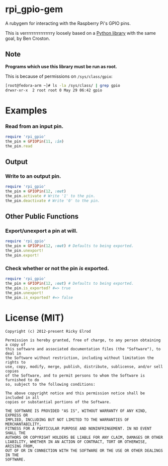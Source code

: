 # rpi_gpio-gem

A rubygem for interacting with the Raspberry Pi's GPIO pins.

This is verrrrrrrrrrrrrrrry loosely based on a
[Python library](https://code.google.com/p/raspberry-gpio-python/) with the
same goal, by Ben Croston.

## Note

**Programs which use this library must be run as root.**

This is because of permissions on `/sys/class/gpio`:

```bash
[root@fedora-arm ~]# ls -la /sys/class/ | grep gpio
drwxr-xr-x  2 root root 0 May 29 06:42 gpio
```

# Examples

### Read from an input pin.

```ruby
require 'rpi_gpio'
the_pin = GPIOPin(11, :in)
the_pin.read
```

## Output

### Write to an output pin.

```ruby
require 'rpi_gpio'
the_pin = GPIOPin(12, :out)
the_pin.activate # Write '1' to the pin.
the_pin.deactivate # Write '0' to the pin.
```

## Other Public Functions

### Export/unexport a pin at will.

```ruby
require 'rpi_gpio'
the_pin = GPIOPin(12, :out) # Defaults to being exported.
the_pin.unexport!
the_pin.export!
```

### Check whether or not the pin *is* exported.
```ruby
require 'rpi_gpio'
the_pin = GPIOPin(12, :out) # Defaults to being exported.
the_pin.is_exported? #=> true
the_pin.unexport!
the_pin.is_exported? #=> false
```

# License (MIT)

```
Copyright (c) 2012-present Ricky Elrod

Permission is hereby granted, free of charge, to any person obtaining a copy of
this software and associated documentation files (the "Software"), to deal in
the Software without restriction, including without limitation the rights to
use, copy, modify, merge, publish, distribute, sublicense, and/or sell copies
of the Software, and to permit persons to whom the Software is furnished to do
so, subject to the following conditions:

The above copyright notice and this permission notice shall be included in all
copies or substantial portions of the Software.

THE SOFTWARE IS PROVIDED "AS IS", WITHOUT WARRANTY OF ANY KIND, EXPRESS OR
IMPLIED, INCLUDING BUT NOT LIMITED TO THE WARRANTIES OF MERCHANTABILITY,
FITNESS FOR A PARTICULAR PURPOSE AND NONINFRINGEMENT. IN NO EVENT SHALL THE
AUTHORS OR COPYRIGHT HOLDERS BE LIABLE FOR ANY CLAIM, DAMAGES OR OTHER
LIABILITY, WHETHER IN AN ACTION OF CONTRACT, TORT OR OTHERWISE, ARISING FROM,
OUT OF OR IN CONNECTION WITH THE SOFTWARE OR THE USE OR OTHER DEALINGS IN THE
SOFTWARE.
```
